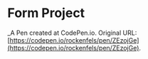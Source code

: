 # Form Project
 _A Pen created at CodePen.io. Original URL: [https://codepen.io/rockenfels/pen/ZEzojGe](https://codepen.io/rockenfels/pen/ZEzojGe).

 